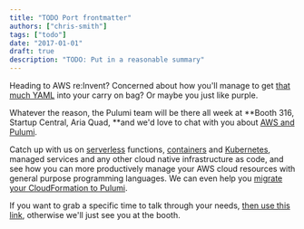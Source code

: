 ```yaml
---
title: "TODO Port frontmatter"
authors: ["chris-smith"]
tags: ["todo"]
date: "2017-01-01"
draft: true
description: "TODO: Put in a reasonable summary"
---
```



Heading to AWS re:Invent? Concerned about how you'll manage to get
[that much YAML](https://www.pulumi.com/cloudformation) into your carry
on bag? Or maybe you just like purple.

Whatever the reason, the Pulumi team will be there all week at **Booth
316, Startup Central, Aria Quad, **and we'd love to chat with you about
[AWS and Pulumi](https://www.pulumi.com/aws).

Catch up with us on [serverless](https://www.pulumi.com/serverless)
functions, [containers](https://www.pulumi.com/containers) and
[Kubernetes](https://www.pulumi.com/kubernetes), managed services and
any other cloud native infrastructure as code, and see how you can more
productively manage your AWS cloud resources with general purpose
programming languages. We can even help you [migrate your CloudFormation
to Pulumi](https://www.pulumi.com/cloudformation). 

If you want to grab a specific time to talk through your needs, [then
use this
link](https://info.pulumi.com/meetings/team-pulumi/aws-reinvent-catchup),
otherwise we'll just see you at the booth. 

